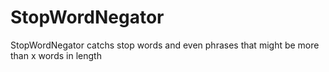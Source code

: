 # StopWordNegator
StopWordNegator catchs stop words and even phrases that might be more than x words in  length
